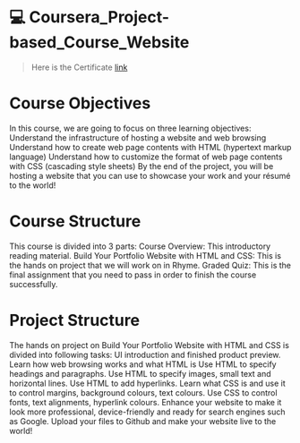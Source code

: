 # :computer: Coursera_Project-based_Course_Website

> Here is the Certificate [link](https://www.coursera.org/account/accomplishments/verify/EUEXQNPZMB5K)

# Course Objectives
In this course, we are going to focus on three learning objectives:
Understand the infrastructure of hosting a website and web browsing
Understand how to create web page contents with HTML (hypertext markup language)
Understand how to customize the format of web page contents with CSS (cascading style sheets)
By the end of the project, you will be hosting a website that you can use to showcase your work and your résumé to the world!

# Course Structure
This course is divided into 3 parts:
Course Overview: This introductory reading material.
Build Your Portfolio Website with HTML and CSS: This is the hands on project that we will work on in Rhyme.
Graded Quiz: This is the final assignment that you need to pass in order to finish the course successfully.

# Project Structure
The hands on project on Build Your Portfolio Website with HTML and CSS is divided into following tasks:
UI introduction and finished product preview.
Learn how web browsing works and what HTML is
Use HTML to specify headings and paragraphs.
Use HTML to specify images, small text and horizontal lines.
Use HTML to add hyperlinks.
Learn what CSS is and use it to control margins, background colours, text colours.
Use CSS to control fonts, text alignments, hyperlink colours.
Enhance your website to make it look more professional, device-friendly and ready for search engines such as Google.
Upload your files to Github and make your website live to the world!
